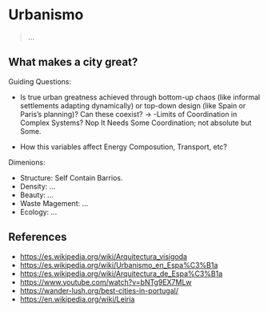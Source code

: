 # Urbanismo

> ...

<!-- ![alt text](a_city.png) -->

## What makes a city great?

Guiding Questions:

- Is true urban greatness achieved through bottom-up chaos (like informal settlements adapting dynamically) or top-down design (like Spain or Paris’s planning)? Can these coexist? -> -Limits of Coordination in Complex Systems? Nop It Needs Some Coordination; not absolute but Some.

- How this variables affect Energy Composution, Transport, etc?

Dimenions:

- Structure: Self Contain Barrios.
- Density: ...
- Beauty: ...
- Waste Magement: ...
- Ecology: ...

## References

- https://es.wikipedia.org/wiki/Arquitectura_visigoda
- https://es.wikipedia.org/wiki/Urbanismo_en_Espa%C3%B1a
- https://es.wikipedia.org/wiki/Arquitectura_de_Espa%C3%B1a
- https://www.youtube.com/watch?v=bNTg9EX7MLw
- https://wander-lush.org/best-cities-in-portugal/
- https://en.wikipedia.org/wiki/Leiria